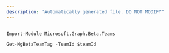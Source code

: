 ```yaml
---
description: "Automatically generated file. DO NOT MODIFY"
---
```


```powershellv2

Import-Module Microsoft.Graph.Beta.Teams

Get-MgBetaTeamTag -TeamId $teamId

```